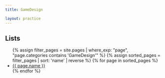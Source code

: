 ```yaml
---
title: GameDesign

layout: practice
---
```



## Lists
<ul>
{% assign filter_pages = site.pages | where_exp: "page", "page.categories contains 'GameDesign'" %}
{% assign sorted_pages = filter_pages | sort: 'name' | reverse %}
{% for page in sorted_pages %}
    <li>
      <a href="{{ page.url | relative_url }}">{{ page.name }}</a>
    </li>
{% endfor %}
</ul>
